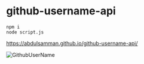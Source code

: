 # github-username-api


```
npm i
node script.js
```

https://abdulsamman.github.io/github-username-api/


![GithubUserName](https://user-images.githubusercontent.com/97021586/219978859-77c1d30c-23fa-4c4f-82ed-a498fe6a709a.gif)
